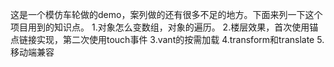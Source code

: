 这是一个模仿车轮做的demo，案列做的还有很多不足的地方。下面来列一下这个项目用到的知识点。
1.对象怎么变数组，对象的遍历。
2.楼层效果，首次使用锚点链接实现，第二次使用touch事件
3.vant的按需加载
4.transform和translate
5.移动端兼容

